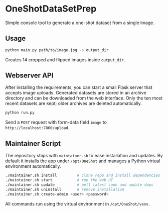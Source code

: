 # OneShotDataSetPrep

Simple console tool to generate a one-shot dataset from a single image.

## Usage

```bash
python main.py path/to/image.jpg -o output_dir
```

Creates 14 cropped and flipped images inside `output_dir`.

## Webserver API

After installing the requirements, you can start a small Flask server that
accepts image uploads. Generated datasets are stored in an archive directory and
can be downloaded from the web interface.
Only the ten most recent datasets are kept; older archives are deleted
automatically.

```bash
python run.py
```

Send a `POST` request with form-data field `image` to `http://localhost:7860/upload`.

## Maintainer Script

The repository ships with `maintainer.sh` to ease installation and updates. By default it installs the app under `/opt/OneShot` and manages a Python virtual environment automatically.

```bash
./maintainer.sh install         # clone repo and install dependencies
./maintainer.sh start           # run the web UI
./maintainer.sh update          # pull latest code and update deps
./maintainer.sh uninstall       # remove installation
./maintainer.sh create-admin <user> <password>
```

All commands run using the virtual environment in `/opt/OneShot/venv`.
